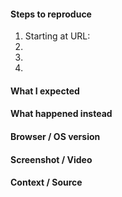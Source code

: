 <!-- Thanks for contributing to Calypso! Pick a clear title ("Editor: add spell check") and proceed. -->

#### Steps to reproduce
1. Starting at URL:
2.
3.
4.

#### What I expected


#### What happened instead


#### Browser / OS version


#### Screenshot / Video


#### Context / Source
<!-- Optional: share your unique context to help us understand your perspective. You can add context tags such as: #journey #anecdote #narrative #context #empathy #perspective #reallife #dogfooding #livesharing #flowsharing #anxiety #anxiety-flow #stresscase #painpoint.

We'd also love to know how you found the bug: #dogfooding, #manual-testing, #automated-testing, or #user-report if applicable.

If requesting a new feature, explain why you'd like to see it added.
-->



<!--
PLEASE NOTE
- These comments won't show up when you submit the issue.
- Everything is optional, but try to add as many details as possible.

Docs & troubleshooting:
https://github.com/Automattic/wp-calypso/blob/master/.github/CONTRIBUTING.md
https://github.com/Automattic/wp-calypso/blob/master/docs/troubleshooting.md

Helpful tips for screenshots:
https://en.support.wordpress.com/make-a-screenshot/
-->
